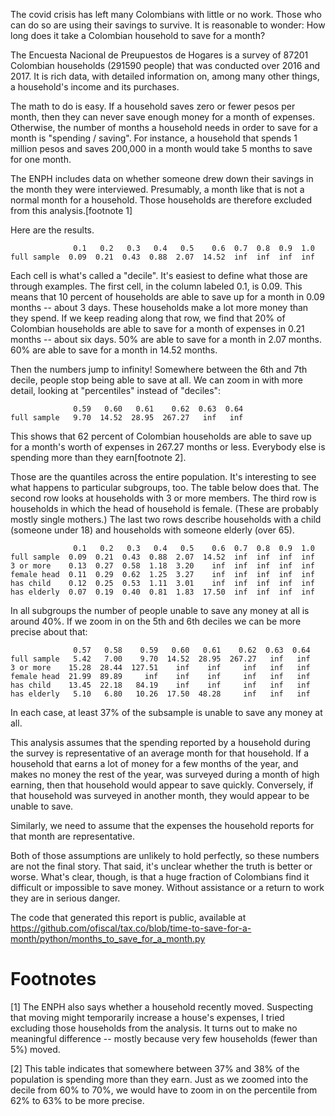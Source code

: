 The covid crisis has left many Colombians with little or no work. Those who can do so are using their savings to survive. It is reasonable to wonder: How long does it take a Colombian household to save for a month?

The Encuesta Nacional de Preupuestos de Hogares is a survey of 87201 Colombian households (291590 people) that was conducted over 2016 and 2017. It is rich data, with detailed information on, among many other things, a household's income and its purchases.

The math to do is easy. If a household saves zero or fewer pesos per month, then they can never save enough money for a month of expenses. Otherwise, the number of months a household needs in order to save for a month is "spending / saving". For instance, a household that spends 1 million pesos and saves 200,000 in a month would take 5 months to save for one month.

The ENPH includes data on whether someone drew down their savings in the month they were interviewed. Presumably, a month like that is not a normal month for a household. Those households are therefore excluded from this analysis.[footnote 1]

Here are the results.

```
              0.1   0.2   0.3   0.4   0.5    0.6  0.7  0.8  0.9  1.0
full sample  0.09  0.21  0.43  0.88  2.07  14.52  inf  inf  inf  inf
```

Each cell is what's called a "decile". It's easiest to define what those are through examples. The first cell, in the column labeled 0.1, is 0.09. This means that 10 percent of households are able to save up for a month in 0.09 months -- about 3 days. These households make a lot more money than they spend. If we keep reading along that row, we find that 20% of Colombian households are able to save for a month of expenses in 0.21 months -- about six days. 50% are able to save for a month in 2.07 months. 60% are able to save for a month in 14.52 months.

Then the numbers jump to infinity! Somewhere between the 6th and 7th decile, people stop being able to save at all. We can zoom in with more detail, looking at "percentiles" instead of "deciles":

```
              0.59   0.60   0.61    0.62  0.63  0.64
full sample   9.70  14.52  28.95  267.27   inf   inf
```

This shows that 62 percent of Colombian households are able to save up for a month's worth of expenses in 267.27 months or less. Everybody else is spending more than they earn[footnote 2].

Those are the quantiles across the entire population. It's interesting to see what happens to particular subgroups, too. The table below does that. The second row looks at households with 3 or more members. The third row is households in which the head of household is female. (These are probably mostly single mothers.) The last two rows describe households with a child (someone under 18) and households with someone elderly (over 65).

```
              0.1   0.2   0.3   0.4   0.5    0.6  0.7  0.8  0.9  1.0
full sample  0.09  0.21  0.43  0.88  2.07  14.52  inf  inf  inf  inf
3 or more    0.13  0.27  0.58  1.18  3.20    inf  inf  inf  inf  inf
female head  0.11  0.29  0.62  1.25  3.27    inf  inf  inf  inf  inf
has child    0.12  0.25  0.53  1.11  3.01    inf  inf  inf  inf  inf
has elderly  0.07  0.19  0.40  0.81  1.83  17.50  inf  inf  inf  inf
```

In all subgroups the number of people unable to save any money at all is around 40%. If we zoom in on the 5th and 6th deciles we can be more precise about that:

```
              0.57   0.58    0.59   0.60   0.61    0.62  0.63  0.64
full sample   5.42   7.00    9.70  14.52  28.95  267.27   inf   inf
3 or more    15.28  28.44  127.51    inf    inf     inf   inf   inf
female head  21.99  89.89     inf    inf    inf     inf   inf   inf
has child    13.45  22.18   84.19    inf    inf     inf   inf   inf
has elderly   5.10   6.80   10.26  17.50  48.28     inf   inf   inf
```

In each case, at least 37% of the subsample is unable to save any money at all.

This analysis assumes that the spending reported by a household during the survey is representative of an average month for that household. If a household that earns a lot of money for a few months of the year, and makes no money the rest of the year, was surveyed during a month of high earning, then that household would appear to save quickly. Conversely, if that household was surveyed in another month, they would appear to be unable to save.

Similarly, we need to assume that the expenses the household reports for that month are representative.

Both of those assumptions are unlikely to hold perfectly, so these numbers are not the final story. That said, it's unclear whether the truth is better or worse. What's clear, though, is that a huge fraction of Colombians find it difficult or impossible to save money. Without assistance or a return to work they are in serious danger.

The code that generated this report is public, available at
https://github.com/ofiscal/tax.co/blob/time-to-save-for-a-month/python/months_to_save_for_a_month.py


# Footnotes

[1] The ENPH also says whether a household recently moved. Suspecting that moving might temporarily increase a house's expenses, I tried excluding those households from the analysis. It turns out to make no meaningful difference -- mostly because very few households (fewer than 5%) moved.

[2] This table indicates that somewhere between 37% and 38% of the population is spending more than they earn. Just as we zoomed into the decile from 60% to 70%, we would have to zoom in on the percentile from 62% to 63% to be more precise.
